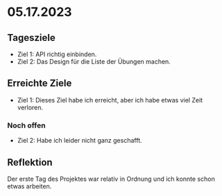 # 05.17.2023

## Tagesziele
* Ziel 1: API richtig einbinden.
* Ziel 2: Das Design für die Liste der Übungen machen.

## Erreichte Ziele
* Ziel 1: Dieses Ziel habe ich erreicht, aber ich habe etwas viel Zeit verloren.
### Noch offen
* Ziel 2: Habe ich leider nicht ganz geschafft.

## Reflektion
Der erste Tag des Projektes war relativ in Ordnung und ich konnte schon etwas arbeiten.

